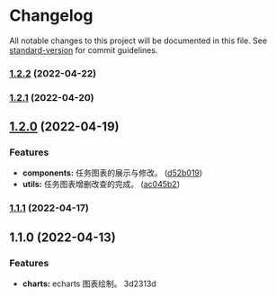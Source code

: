 # Changelog

All notable changes to this project will be documented in this file. See [standard-version](https://github.com/conventional-changelog/standard-version) for commit guidelines.

### [1.2.2](https://github.com/HLGhpz/Data-Talk-TS/compare/v1.2.1...v1.2.2) (2022-04-22)

### [1.2.1](https://github.com/HLGhpz/Data-Talk-TS/compare/v1.2.0...v1.2.1) (2022-04-20)

## [1.2.0](https://github.com/HLGhpz/Data-Talk-TS/compare/v1.1.1...v1.2.0) (2022-04-19)


### Features

* **components:** 任务图表的展示与修改。 ([d52b019](https://github.com/HLGhpz/Data-Talk-TS/commit/d52b019287d119f7acf5aa95f4db67b1db19e17f))
* **utils:** 任务图表增删改查的完成。 ([ac045b2](https://github.com/HLGhpz/Data-Talk-TS/commit/ac045b28d0b3faf93025df5f5af27c79d09ffae6))

### [1.1.1](https://github.com/HLGhpz/Data-Talk-TS/compare/v1.1.0...v1.1.1) (2022-04-17)

## 1.1.0 (2022-04-13)


### Features

* **charts:** echarts 图表绘制。 3d2313d
